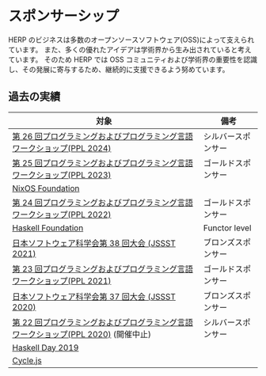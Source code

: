 # スポンサーシップ

HERP のビジネスは多数のオープンソースソフトウェア(OSS)によって支えられています。
また、多くの優れたアイデアは学術界から生み出されていると考えています。
そのため HERP では OSS コミュニティおよび学術界の重要性を認識し、その発展に寄与するため、継続的に支援できるよう努めています。

## 過去の実績

| 対象                                                                                                                      | 備考               |
| ------------------------------------------------------------------------------------------------------------------------- | ------------------ |
| [第 26 回プログラミングおよびプログラミング言語ワークショップ(PPL 2024)](https://jssst-ppl.org/workshop/2024/)            | シルバースポンサー |
| [第 25 回プログラミングおよびプログラミング言語ワークショップ(PPL 2023)](https://jssst-ppl.org/workshop/2023/)            | ゴールドスポンサー |
| [NixOS Foundation](https://nixos.org/community/#foundation)                                                               |                    |
| [第 24 回プログラミングおよびプログラミング言語ワークショップ(PPL 2022)](https://jssst-ppl.org/workshop/2022/)            | ゴールドスポンサー |
| [Haskell Foundation](https://haskell.foundation/)                                                                         | Functor level      |
| [日本ソフトウェア科学会第 38 回大会 (JSSST 2021)](https://jssst2021.wordpress.com/)                                       | ブロンズスポンサー |
| [第 23 回プログラミングおよびプログラミング言語ワークショップ(PPL 2021)](https://jssst-ppl.org/workshop/2021/)            | ゴールドスポンサー |
| [日本ソフトウェア科学会第 37 回大会 (JSSST 2020)](https://jssst2020.wordpress.com/)                                       | ブロンズスポンサー |
| [第 22 回プログラミングおよびプログラミング言語ワークショップ(PPL 2020)](https://jssst-ppl.org/workshop/2020/) (開催中止) | シルバースポンサー |
| [Haskell Day 2019](https://techplay.jp/event/727059)                                                                      |                    |
| [Cycle.js](https://cycle.js.org/)                                                                                         |                    |
